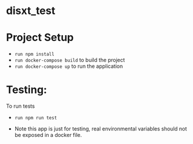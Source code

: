 # disxt_test
# Project Setup
- `run npm install`
- `run docker-compose build` to build the project
- `run docker-compose up` to run the application

# Testing:
To run tests
- `run npm run test`

- Note this app is just for testing, real environmental variables should not be exposed in a docker file.

